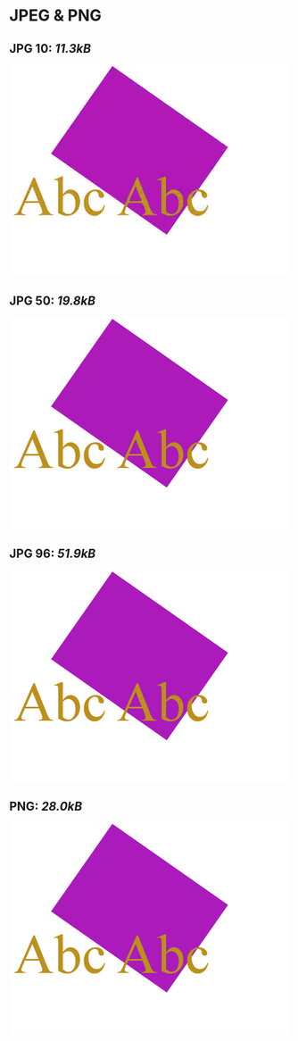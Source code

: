 # JPEG & PNG

## JPG 10: *11.3kB*

![Quality 10 JPG](img/Quality10.jpg)

## JPG 50: *19.8kB*

![Quality 50 JPG](img/Quality50.jpg)

## JPG 96: *51.9kB*

![Quality 96 JPG](img/Quality96.jpg)

## PNG: *28.0kB*

![Quality PNG](img/Quality.png)
